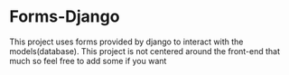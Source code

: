 # Forms-Django

This project uses forms provided by django to interact with the models(database).
This project is not centered around the front-end that much so feel free to add some if you want
